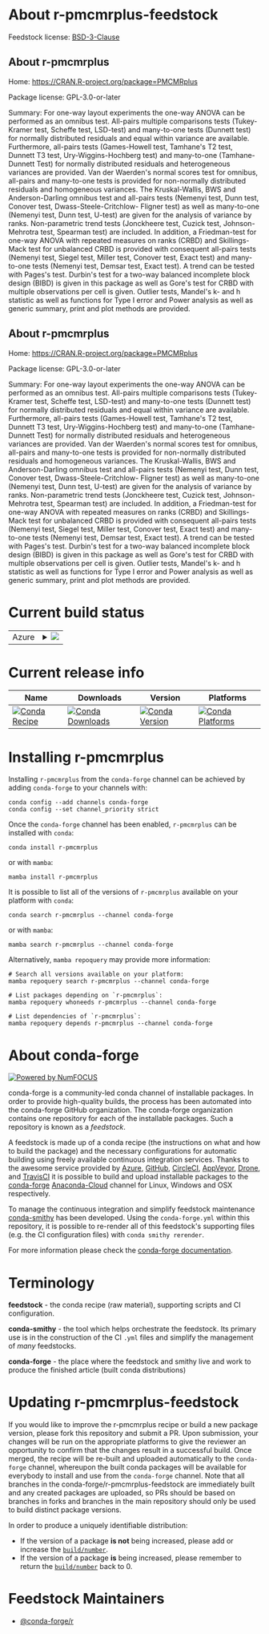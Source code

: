 About r-pmcmrplus-feedstock
===========================

Feedstock license: [BSD-3-Clause](https://github.com/conda-forge/r-pmcmrplus-feedstock/blob/main/LICENSE.txt)


About r-pmcmrplus
-----------------

Home: https://CRAN.R-project.org/package=PMCMRplus

Package license: GPL-3.0-or-later

Summary: For one-way layout experiments the one-way ANOVA can be performed as an omnibus test. All-pairs multiple comparisons  tests (Tukey-Kramer test, Scheffe test, LSD-test)  and many-to-one tests (Dunnett test) for normally distributed  residuals and equal within variance are available. Furthermore, all-pairs tests (Games-Howell test, Tamhane's T2 test,  Dunnett T3 test, Ury-Wiggins-Hochberg test) and many-to-one (Tamhane-Dunnett Test) for normally distributed residuals  and heterogeneous variances are provided. Van der Waerden's normal scores test for omnibus, all-pairs and many-to-one tests is provided for non-normally distributed residuals and homogeneous variances. The Kruskal-Wallis, BWS and Anderson-Darling omnibus test and all-pairs tests (Nemenyi test, Dunn test, Conover test, Dwass-Steele-Critchlow- Fligner test) as well as many-to-one (Nemenyi test, Dunn test, U-test) are given for the analysis of variance by ranks.  Non-parametric trend tests (Jonckheere test, Cuzick test, Johnson-Mehrotra test, Spearman test) are included.  In addition, a Friedman-test for one-way ANOVA with repeated  measures on ranks (CRBD) and Skillings-Mack test for unbalanced  CRBD is provided with consequent all-pairs tests (Nemenyi test,  Siegel test, Miller test, Conover test, Exact test) and many-to-one tests (Nemenyi test, Demsar test, Exact test).  A trend can be tested with Pages's test. Durbin's test  for a two-way balanced incomplete block design (BIBD) is given  in this package as well as Gore's test for CRBD with multiple observations per cell is given.  Outlier tests, Mandel's k- and h statistic as well as functions for Type I error and Power  analysis as well as generic summary, print and plot methods  are provided.

About r-pmcmrplus
-----------------

Home: https://CRAN.R-project.org/package=PMCMRplus

Package license: GPL-3.0-or-later

Summary: For one-way layout experiments the one-way ANOVA can be performed as an omnibus test. All-pairs multiple comparisons  tests (Tukey-Kramer test, Scheffe test, LSD-test)  and many-to-one tests (Dunnett test) for normally distributed  residuals and equal within variance are available. Furthermore, all-pairs tests (Games-Howell test, Tamhane's T2 test,  Dunnett T3 test, Ury-Wiggins-Hochberg test) and many-to-one (Tamhane-Dunnett Test) for normally distributed residuals  and heterogeneous variances are provided. Van der Waerden's normal scores test for omnibus, all-pairs and many-to-one tests is provided for non-normally distributed residuals and homogeneous variances. The Kruskal-Wallis, BWS and Anderson-Darling omnibus test and all-pairs tests (Nemenyi test, Dunn test, Conover test, Dwass-Steele-Critchlow- Fligner test) as well as many-to-one (Nemenyi test, Dunn test, U-test) are given for the analysis of variance by ranks.  Non-parametric trend tests (Jonckheere test, Cuzick test, Johnson-Mehrotra test, Spearman test) are included.  In addition, a Friedman-test for one-way ANOVA with repeated  measures on ranks (CRBD) and Skillings-Mack test for unbalanced  CRBD is provided with consequent all-pairs tests (Nemenyi test,  Siegel test, Miller test, Conover test, Exact test) and many-to-one tests (Nemenyi test, Demsar test, Exact test).  A trend can be tested with Pages's test. Durbin's test  for a two-way balanced incomplete block design (BIBD) is given  in this package as well as Gore's test for CRBD with multiple observations per cell is given.  Outlier tests, Mandel's k- and h statistic as well as functions for Type I error and Power  analysis as well as generic summary, print and plot methods  are provided.

Current build status
====================


<table>
    
  <tr>
    <td>Azure</td>
    <td>
      <details>
        <summary>
          <a href="https://dev.azure.com/conda-forge/feedstock-builds/_build/latest?definitionId=2420&branchName=main">
            <img src="https://dev.azure.com/conda-forge/feedstock-builds/_apis/build/status/r-pmcmrplus-feedstock?branchName=main">
          </a>
        </summary>
        <table>
          <thead><tr><th>Variant</th><th>Status</th></tr></thead>
          <tbody><tr>
              <td>linux_64_r_base4.2</td>
              <td>
                <a href="https://dev.azure.com/conda-forge/feedstock-builds/_build/latest?definitionId=2420&branchName=main">
                  <img src="https://dev.azure.com/conda-forge/feedstock-builds/_apis/build/status/r-pmcmrplus-feedstock?branchName=main&jobName=linux&configuration=linux%20linux_64_r_base4.2" alt="variant">
                </a>
              </td>
            </tr><tr>
              <td>linux_64_r_base4.3</td>
              <td>
                <a href="https://dev.azure.com/conda-forge/feedstock-builds/_build/latest?definitionId=2420&branchName=main">
                  <img src="https://dev.azure.com/conda-forge/feedstock-builds/_apis/build/status/r-pmcmrplus-feedstock?branchName=main&jobName=linux&configuration=linux%20linux_64_r_base4.3" alt="variant">
                </a>
              </td>
            </tr><tr>
              <td>osx_64_r_base4.2</td>
              <td>
                <a href="https://dev.azure.com/conda-forge/feedstock-builds/_build/latest?definitionId=2420&branchName=main">
                  <img src="https://dev.azure.com/conda-forge/feedstock-builds/_apis/build/status/r-pmcmrplus-feedstock?branchName=main&jobName=osx&configuration=osx%20osx_64_r_base4.2" alt="variant">
                </a>
              </td>
            </tr><tr>
              <td>osx_64_r_base4.3</td>
              <td>
                <a href="https://dev.azure.com/conda-forge/feedstock-builds/_build/latest?definitionId=2420&branchName=main">
                  <img src="https://dev.azure.com/conda-forge/feedstock-builds/_apis/build/status/r-pmcmrplus-feedstock?branchName=main&jobName=osx&configuration=osx%20osx_64_r_base4.3" alt="variant">
                </a>
              </td>
            </tr><tr>
              <td>win_64</td>
              <td>
                <a href="https://dev.azure.com/conda-forge/feedstock-builds/_build/latest?definitionId=2420&branchName=main">
                  <img src="https://dev.azure.com/conda-forge/feedstock-builds/_apis/build/status/r-pmcmrplus-feedstock?branchName=main&jobName=win&configuration=win%20win_64_" alt="variant">
                </a>
              </td>
            </tr>
          </tbody>
        </table>
      </details>
    </td>
  </tr>
</table>

Current release info
====================

| Name | Downloads | Version | Platforms |
| --- | --- | --- | --- |
| [![Conda Recipe](https://img.shields.io/badge/recipe-r--pmcmrplus-green.svg)](https://anaconda.org/conda-forge/r-pmcmrplus) | [![Conda Downloads](https://img.shields.io/conda/dn/conda-forge/r-pmcmrplus.svg)](https://anaconda.org/conda-forge/r-pmcmrplus) | [![Conda Version](https://img.shields.io/conda/vn/conda-forge/r-pmcmrplus.svg)](https://anaconda.org/conda-forge/r-pmcmrplus) | [![Conda Platforms](https://img.shields.io/conda/pn/conda-forge/r-pmcmrplus.svg)](https://anaconda.org/conda-forge/r-pmcmrplus) |

Installing r-pmcmrplus
======================

Installing `r-pmcmrplus` from the `conda-forge` channel can be achieved by adding `conda-forge` to your channels with:

```
conda config --add channels conda-forge
conda config --set channel_priority strict
```

Once the `conda-forge` channel has been enabled, `r-pmcmrplus` can be installed with `conda`:

```
conda install r-pmcmrplus
```

or with `mamba`:

```
mamba install r-pmcmrplus
```

It is possible to list all of the versions of `r-pmcmrplus` available on your platform with `conda`:

```
conda search r-pmcmrplus --channel conda-forge
```

or with `mamba`:

```
mamba search r-pmcmrplus --channel conda-forge
```

Alternatively, `mamba repoquery` may provide more information:

```
# Search all versions available on your platform:
mamba repoquery search r-pmcmrplus --channel conda-forge

# List packages depending on `r-pmcmrplus`:
mamba repoquery whoneeds r-pmcmrplus --channel conda-forge

# List dependencies of `r-pmcmrplus`:
mamba repoquery depends r-pmcmrplus --channel conda-forge
```


About conda-forge
=================

[![Powered by
NumFOCUS](https://img.shields.io/badge/powered%20by-NumFOCUS-orange.svg?style=flat&colorA=E1523D&colorB=007D8A)](https://numfocus.org)

conda-forge is a community-led conda channel of installable packages.
In order to provide high-quality builds, the process has been automated into the
conda-forge GitHub organization. The conda-forge organization contains one repository
for each of the installable packages. Such a repository is known as a *feedstock*.

A feedstock is made up of a conda recipe (the instructions on what and how to build
the package) and the necessary configurations for automatic building using freely
available continuous integration services. Thanks to the awesome service provided by
[Azure](https://azure.microsoft.com/en-us/services/devops/), [GitHub](https://github.com/),
[CircleCI](https://circleci.com/), [AppVeyor](https://www.appveyor.com/),
[Drone](https://cloud.drone.io/welcome), and [TravisCI](https://travis-ci.com/)
it is possible to build and upload installable packages to the
[conda-forge](https://anaconda.org/conda-forge) [Anaconda-Cloud](https://anaconda.org/)
channel for Linux, Windows and OSX respectively.

To manage the continuous integration and simplify feedstock maintenance
[conda-smithy](https://github.com/conda-forge/conda-smithy) has been developed.
Using the ``conda-forge.yml`` within this repository, it is possible to re-render all of
this feedstock's supporting files (e.g. the CI configuration files) with ``conda smithy rerender``.

For more information please check the [conda-forge documentation](https://conda-forge.org/docs/).

Terminology
===========

**feedstock** - the conda recipe (raw material), supporting scripts and CI configuration.

**conda-smithy** - the tool which helps orchestrate the feedstock.
                   Its primary use is in the construction of the CI ``.yml`` files
                   and simplify the management of *many* feedstocks.

**conda-forge** - the place where the feedstock and smithy live and work to
                  produce the finished article (built conda distributions)


Updating r-pmcmrplus-feedstock
==============================

If you would like to improve the r-pmcmrplus recipe or build a new
package version, please fork this repository and submit a PR. Upon submission,
your changes will be run on the appropriate platforms to give the reviewer an
opportunity to confirm that the changes result in a successful build. Once
merged, the recipe will be re-built and uploaded automatically to the
`conda-forge` channel, whereupon the built conda packages will be available for
everybody to install and use from the `conda-forge` channel.
Note that all branches in the conda-forge/r-pmcmrplus-feedstock are
immediately built and any created packages are uploaded, so PRs should be based
on branches in forks and branches in the main repository should only be used to
build distinct package versions.

In order to produce a uniquely identifiable distribution:
 * If the version of a package **is not** being increased, please add or increase
   the [``build/number``](https://docs.conda.io/projects/conda-build/en/latest/resources/define-metadata.html#build-number-and-string).
 * If the version of a package **is** being increased, please remember to return
   the [``build/number``](https://docs.conda.io/projects/conda-build/en/latest/resources/define-metadata.html#build-number-and-string)
   back to 0.

Feedstock Maintainers
=====================

* [@conda-forge/r](https://github.com/conda-forge/r/)

